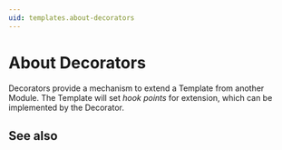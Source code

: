 ```yaml
---
uid: templates.about-decorators
---
```

# About Decorators

Decorators provide a mechanism to extend a Template from another Module. The Template will set _hook points_ for extension, which can be implemented by the Decorator.

## See also

### [](xref:templates.how-to-decorate-a-template)
